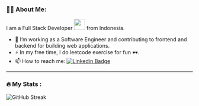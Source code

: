 <!--
**fajrizulfikar/fajrizulfikar** is a ✨ _special_ ✨ repository because its `README.md` (this file) appears on your GitHub profile.

Here are some ideas to get you started:

- 🔭 I’m currently working on ...
- 🌱 I’m currently learning ...
- 👯 I’m looking to collaborate on ...
- 🤔 I’m looking for help with ...
- 💬 Ask me about ...
- 📫 How to reach me: ...
- 😄 Pronouns: ...
- ⚡ Fun fact: ...
-->

### 👨‍💻 About Me:
I am a Full Stack Developer <img src="https://media.giphy.com/media/WUlplcMpOCEmTGBtBW/giphy.gif" width="30"> from Indonesia.
- 🔭 I’m working as a Software Engineer and contributing to frontend and backend for building web applications.
- ⚡ In my free time, I do leetcode exercise for fun 🕶️.
- 📫 How to reach me: [![Linkedin Badge](https://img.shields.io/badge/-fajri-blue?style=flat&logo=Linkedin&logoColor=white)](https://www.linkedin.com/in/zulfikar-fajri-716826156/)

---

### :fire: My Stats :
![GitHub Streak](https://github-readme-streak-stats.herokuapp.com/?user=fajrizulfikar)
